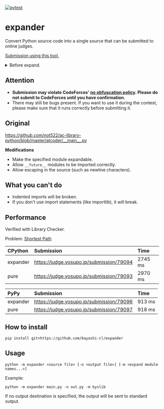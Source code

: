 [![pytest](https://github.com/bayashi-cl/expander/actions/workflows/pytest.yml/badge.svg)](https://github.com/bayashi-cl/expander/actions/workflows/pytest.yml)

# expander

Convert Python source code into a single source that can be submitted to online judges.

[Submission using this tool.](https://atcoder.jp/contests/abc238/submissions/29410034)

<details>
<summary>Before expand.</summary>

```python
import sys

from byslib.core import IINF, MOD, debug, sinput
from byslib.data.union_find import UnionFindTree


def main() -> None:
    n, q = map(int, sinput().split())
    uft = UnionFindTree(n + 1)
    for _ in range(q):
        l, r = map(int, sinput().split())
        uft.union(l - 1, r)
    print("Yes" if uft.same(0, n) else "No")


if __name__ == "__main__":
    sys.setrecursionlimit(10**6)
    main()
```
</details>

## Attention

* **Submission may violate CodeForces' [no obfuscation policy](https://codeforces.com/blog/entry/4088). Please do not submit to CodeForces until you have confirmation.**
* There may still be bugs present. If you want to use it during the contest, please make sure that it runs correctly before submitting it.

## Original

<https://github.com/not522/ac-library-python/blob/master/atcoder/__main__.py>


**Modifications**

* Make the specified module expandable.
* Allow `__future__` modules to be imported correctly.
* Allow escaping in the source (such as newline characters).

## What you can't do

* Indented imports will be broken.
* If you don't use import statements (like importlib), it will break.

## Performance

Verified with Library Checker.

Problem: [Shortest Path](https://judge.yosupo.jp/problem/shortest_path)

|CPython  |Submission                                 |Time   |
|:--------|:------------------------------------------|:------|
|expander |<https://judge.yosupo.jp/submission/79094> |2745 ms|
|pure     |<https://judge.yosupo.jp/submission/79093> |2970 ms|

|PyPy     |Submission                                 |Time   |
|:--------|:------------------------------------------|:------|
|expander |<https://judge.yosupo.jp/submission/79096> |913 ms |
|pure     |<https://judge.yosupo.jp/submission/79097> |918 ms |

## How to install

```
pip install git+https://github.com/bayashi-cl/expander
```

## Usage

```
python -m expander <source file> [-o <output file>] [-m <expand module names...>]
```

Example:
```
python -m expander main.py -o out.py -m byslib
```


If no output destination is specified, the output will be sent to standard output.
